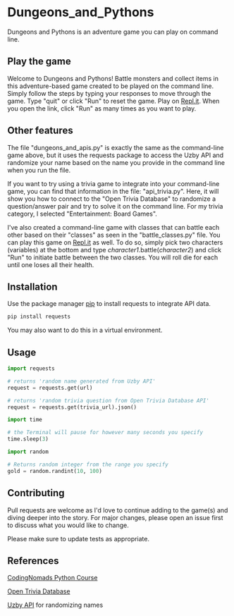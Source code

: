 # Dungeons_and_Pythons
Dungeons and Pythons is an adventure game you can play on command line.

## Play the game
Welcome to Dungeons and Pythons! Battle monsters and collect items in this adventure-based game created to be played on the command line. Simply follow the steps by typing your responses to move through the game. Type "quit" or click "Run" to reset the game.
Play on [Repl.it](https://replit.com/@ChrisSulva/CommandLineGame#.replit).
When you open the link, click "Run" as many times as you want to play.

## Other features

The file "dungeons_and_apis.py" is exactly the same as the command-line game above, but it uses the requests package to access the Uzby API and randomize your name based on the name you provide in the command line when you run the file.

If you want to try using a trivia game to integrate into your command-line game, you can find that information in the file: "api_trivia.py". Here, it will show you how to connect to the "Open Trivia Database" to randomize a question/answer pair and try to solve it on the command line. For my trivia category, I selected "Entertainment: Board Games".

I've also created a command-line game with classes that can battle each other based on their "classes" as seen in the "battle_classes.py" file. You can play this game on [Repl.it](https://replit.com/@ChrisSulva/CommandLineGamewithClasses#main.py) as well. To do so, simply pick two characters (variables) at the bottom and type *character1*.battle(*character2*) and click "Run" to initiate battle between the two classes. You will roll die for each until one loses all their health.

## Installation

Use the package manager [pip](https://pip.pypa.io/en/stable/) to install requests to integrate API data.

```bash
pip install requests
```
You may also want to do this in a virtual environment.

## Usage

```python
import requests

# returns 'random name generated from Uzby API'
request = requests.get(url)

# returns 'random trivia question from Open Trivia Database API'
request = requests.get(trivia_url).json()

import time

# the Terminal will pause for however many seconds you specify
time.sleep(3)

import random

# Returns random integer from the range you specify
gold = random.randint(10, 100)

```
## Contributing
Pull requests are welcome as I'd love to continue adding to the game(s) and diving deeper into the story. For major changes, please open an issue first to discuss what you would like to change.

Please make sure to update tests as appropriate.

## References
[CodingNomads Python Course](https://codingnomads.co/career-track/professional-python-web-development-course)

[Open Trivia Database](https://opentdb.com/)

[Uzby API](https://uzby.com/api) for randomizing names